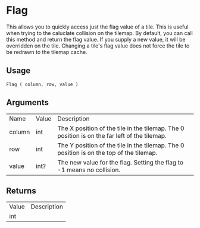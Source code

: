 # Flag

This allows you to quickly access just the flag value of a tile. This is useful when trying to the caluclate collision on the tilemap. By default, you can call this method and return the flag value. If you supply a new value, it will be overridden on the tile. Changing a tile's flag value does not force the tile to be redrawn to the tilemap cache.

## Usage

`Flag ( column, row, value )`

## Arguments

<table>
  <tr>
    <td>Name</td>
    <td>Value</td>
    <td>Description</td>
  </tr>
  <tr>
    <td>column</td>
    <td>int</td>
    <td>The X position of the tile in the tilemap. The 0 position is on the far left of the tilemap.</td>
  </tr>
  <tr>
    <td>row</td>
    <td>int</td>
    <td>The Y position of the tile in the tilemap. The 0 position is on the top of the tilemap.</td>
  </tr>
  <tr>
    <td>value</td>
    <td>int?</td>
    <td>The new value for the flag. Setting the flag to -1 means no collision.</td>
  </tr>
</table>


## Returns

<table>
  <tr>
    <td>Value</td>
    <td>Description</td>
  </tr>
  <tr>
    <td>int</td>
    <td></td>
  </tr>
</table>


